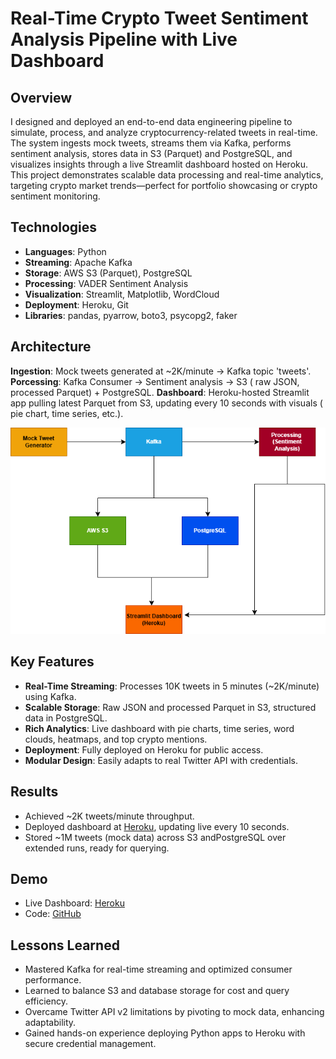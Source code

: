 # Real-Time Crypto Tweet Sentiment Analysis Pipeline with Live Dashboard

## Overview
I designed and deployed an end-to-end data engineering pipeline to simulate, process, and analyze cryptocurrency-related tweets in real-time. The system ingests mock tweets, streams them via Kafka, performs sentiment analysis, stores data in S3 (Parquet) and PostgreSQL, and visualizes insights through a live Streamlit dashboard hosted on Heroku. This project demonstrates scalable data processing and real-time analytics, targeting crypto market trends—perfect for portfolio showcasing or crypto sentiment monitoring.

## Technologies
- **Languages**: Python
- **Streaming**: Apache Kafka
- **Storage**: AWS S3 (Parquet), PostgreSQL
- **Processing**: VADER Sentiment Analysis
- **Visualization**: Streamlit, Matplotlib, WordCloud
- **Deployment**: Heroku, Git
- **Libraries**: pandas, pyarrow, boto3, psycopg2, faker

## Architecture
**Ingestion**: Mock tweets generated at ~2K/minute -> Kafka topic 'tweets'.
**Porcessing**: Kafka Consumer -> Sentiment analysis -> S3 ( raw JSON, processed Parquet) + PostgreSQL.
**Dashboard**: Heroku-hosted Streamlit app pulling latest Parquet from S3, updating every 10 seconds with visuals ( pie chart, time series, etc.).

![Architecture](architecture.png)

## Key Features
- **Real-Time Streaming**: Processes 10K tweets in 5 minutes (~2K/minute) using Kafka.
- **Scalable Storage**: Raw JSON and processed Parquet in S3, structured data in PostgreSQL.
- **Rich Analytics**: Live dashboard with pie charts, time series, word clouds, heatmaps, and top crypto mentions.
- **Deployment**: Fully deployed on Heroku for public access.
- **Modular Design**: Easily adapts to real Twitter API with credentials.

## Results
- Achieved ~2K tweets/minute throughput.
- Deployed dashboard at [Heroku](https://twitter-sentiment-dashboard-2d515f0d9bc8.herokuapp.com/), updating live every 10 seconds.
- Stored ~1M tweets (mock data) across S3 andPostgreSQL over extended runs, ready for querying.

## Demo
- Live Dashboard: [Heroku](https://twitter-sentiment-dashboard-2d515f0d9bc8.herokuapp.com/)
- Code: [GitHub](https://github.com/deepaanna/twitter-sentiment-pipeline)

## Lessons Learned
- Mastered Kafka for real-time streaming and optimized consumer performance.
- Learned to balance S3 and database storage for cost and query efficiency.
- Overcame Twitter API v2 limitations by pivoting to mock data, enhancing adaptability.
- Gained hands-on experience deploying Python apps to Heroku with secure credential management.